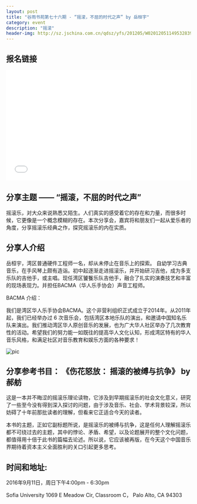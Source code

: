 ```yaml
---
layout: post
title: "谷雨书苑第七十六期 - “摇滚，不屈的时代之声” by 岳桓宇"
category: event
description: "摇滚"
header-img: http://sz.jschina.com.cn/qdsz/yfs/201205/W020120511495328399368.jpg
---
```


## 报名链接
<div style="width:100%; text-align:left;" ><iframe src="//eventbrite.com/tickets-external?eid=27586813903&ref=etckt" frameborder="0" height="300" width="100%" vspace="0" hspace="0" marginheight="5" marginwidth="5" scrolling="auto" allowtransparency="true"></iframe></div>

## 分享主题 —— “摇滚，不屈的时代之声”
摇滚乐，对大众来说熟悉又陌生。人们真实的感受着它的存在和力量，而很多时候，它更像是一个概念模糊的存在。本次分享会，嘉宾将和朋友们一起从爱乐者的角度，分享摇滚乐经典之作，探究摇滚乐的内在实质。

## 分享人介绍
岳桓宇，湾区普通硬件工程师一名，却从未停止在音乐上的探索。
自幼学习古典音乐，在手风琴上颇有造诣。初中起逐渐走进摇滚乐，并开始研习吉他，成为多支乐队的吉他手，或主唱。现任湾区饕餮乐队吉他手，融合了扎实的演奏技艺和丰富的现场表现力。并担任BACMA（华人乐手协会）声音工程师。

BACMA 介绍：

我们是湾区华人乐手协会BACMA。这个非营利组织正式成立于2014年。从2011年起，我们已经举办过 6 次音乐会，包括湾区本地乐队的演出，和邀请中国知名乐队来演出。我们推动湾区华人原创音乐的发展，也为广大华人社区举办了几次教育性的活动。希望我们的努力能一如既往的提高华人文化认知，形成湾区特有的华人音乐风格，和满足社区对音乐教育和娱乐方面的各种要求！

![pic](http://www.valleyrain.org/img/2016-09-11/yuehuanyu.jpg)

## 分享参考书目： 《伤花怒放： 摇滚的被缚与抗争》 by 郝舫
这是一本并不晦涩的摇滚乐理论读物，它涉及到早期摇滚乐的社会文化意义，研究了一些至今没有得到深入探讨的问题，由于涉及音乐、社会、学术背景较深，所以妨碍了十年前那批读者的理解，但看来它正适合今天的读者。

本书的主题，正如它副标题所说，是摇滚乐的被缚与抗争，这是任何人理解摇滚乐都不可绕过去的主题，其中的悖论、矛盾、希望，以及论题展开的整个文化问题，都值得用十倍于此书的篇幅去论述。所以说，它应该被再版，在今天这个中国音乐界期待着资本主义全面胜利的关口引起更多思考。

## 时间和地址:
2016年9月11日，周日下午4:00pm - 6:30pm

Sofia University 1069 E Meadow Cir, Classroom C， Palo Alto, CA 94303
